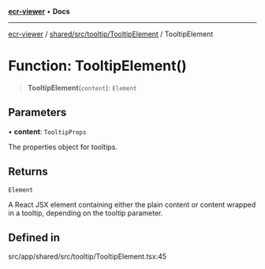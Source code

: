 [**ecr-viewer**](../../../../../README.md) • **Docs**

***

[ecr-viewer](../../../../../README.md) / [shared/src/tooltip/TooltipElement](../README.md) / TooltipElement

# Function: TooltipElement()

> **TooltipElement**(`content`): `Element`

## Parameters

• **content**: `TooltipProps`

The properties object for tooltips.

## Returns

`Element`

A React JSX element containing either the plain content or content wrapped in a tooltip, depending on the tooltip parameter.

## Defined in

src/app/shared/src/tooltip/TooltipElement.tsx:45
